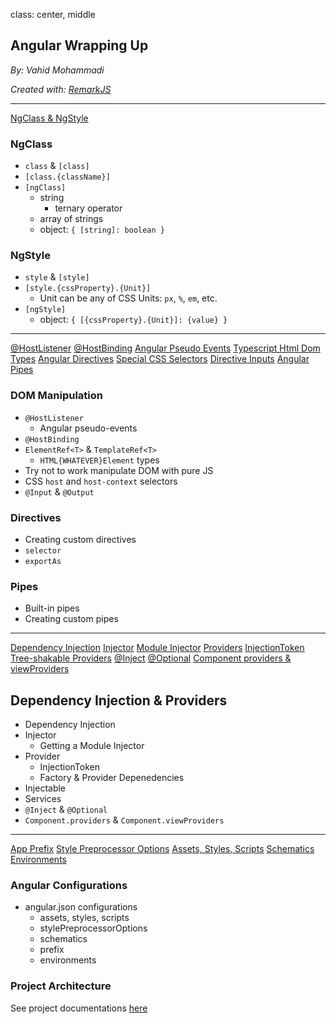 class: center, middle

## Angular Wrapping Up

_By: Vahid Mohammadi_

<div class="fz-14">
    <i>Created with: <a href="https://github.com/gnab/remark">RemarkJS</a></i>
</div>

---

<div class="doc-link">
    <a href="https://scotch.io/tutorials/angular-2-classes-with-ngclass-and-ngstyle">NgClass & NgStyle</a>
</div>

### NgClass

- `class` & `[class]`
- `[class.{className}]`
- `[ngClass]`
  - string
    - ternary operator
  - array of strings
  - object: `{ [string]: boolean }`

### NgStyle

- `style` & `[style]`
- `[style.{cssProperty}.{Unit}]`
  - Unit can be any of CSS Units: `px`, `%`, `em`, etc.
- `[ngStyle]`
  - object: `{ [{cssProperty}.{Unit}]: {value} }`

---

<div class="doc-link">
    <a href="https://medium.com/claritydesignsystem/four-ways-of-listening-to-dom-events-in-angular-part-2-hostlistener-1b66d45b3e3d">@HostListener</a>
    <a href="https://alligator.io/angular/hostbinding-hostlistener/">@HostBinding</a>
    <a href="https://medium.com/claritydesignsystem/angular-pseudo-events-d4e7f89247ee">Angular Pseudo Events</a>
    <a href="https://medium.com/@tomsu/typescript-tips-tricks-c8fdef998d50#73d6">Typescript Html Dom Types</a>
    <a href="https://angular.io/guide/attribute-directives">Angular Directives</a>
    <a href="https://angular.io/guide/component-styles#special-selectors">Special CSS Selectors</a>
    <a href="https://angular.io/guide/attribute-directives#pass-values-into-the-directive-with-an-input-data-binding">Directive Inputs</a>
    <a href="https://angular.io/guide/pipes">Angular Pipes</a>
</div>

### DOM Manipulation

- `@HostListener`
  - Angular pseudo-events
- `@HostBinding`
- `ElementRef<T>` & `TemplateRef<T>`
  - `HTML{WHATEVER}Element` types
- Try not to work manipulate DOM with pure JS
- CSS `host` and `host-context` selectors
- `@Input` & `@Output`

### Directives

- Creating custom directives
- `selector`
- `exportAs`

### Pipes

- Built-in pipes
- Creating custom pipes

---

<div class="doc-link">
    <a href="https://stackoverflow.com/questions/130794/what-is-dependency-injection">Dependency Injection</a>
    <a href="https://codecraft.tv/courses/angular/dependency-injection-and-providers/injectors/">Injector</a>
    <a href="https://stackoverflow.com/a/43695820/1889607">Module Injector</a>
    <a href="https://codecraft.tv/courses/angular/dependency-injection-and-providers/providers/">Providers</a>
    <a href="https://codecraft.tv/courses/angular/dependency-injection-and-providers/tokens/">InjectionToken</a>
    <a href="https://angular.io/guide/dependency-injection-providers#tree-shakable-providers">Tree-shakable Providers</a>
    <a href="https://angular.io/api/core/Inject">@Inject</a>
    <a href="https://angular.io/api/core/Optional">@Optional</a>
    <a href="https://codecraft.tv/courses/angular/dependency-injection-and-providers/ngmodule-providers-vs-component-providers-vs-component-viewproviders/#_component_providers">Component providers & viewProviders</a>
</div>

## Dependency Injection & Providers

- Dependency Injection
- Injector
  - Getting a Module Injector
- Provider
  - InjectionToken
  - Factory & Provider Depenedencies
- Injectable
- Services
- `@Inject` & `@Optional`
- `Component.providers` & `Component.viewProviders`

---

<div class="doc-link">
    <a href="https://angular.io/guide/workspace-config#project-configuration-options">App Prefix</a>
    <a href="https://angular.io/guide/workspace-config#style-preprocessor-options/">Style Preprocessor Options</a>
    <a href="https://angular.io/guide/workspace-config#complex-configuration-values">Assets, Styles, Scripts</a>
    <a href="https://medium.com/angular-in-depth/overriding-angular-schematics-322aeb11bfb0">Schematics</a>
    <a href="https://medium.com/angular-in-depth/becoming-an-angular-environmentalist-45a48f7c20d8">Environments</a>
</div>

### Angular Configurations

- angular.json configurations
  - assets, styles, scripts
  - stylePreprocessorOptions
  - schematics
  - prefix
  - environments

### Project Architecture

See project documentations [here](https://www.notion.so/Angular-Project-1f579a2de93a4853b90e96ce108e37a4)
